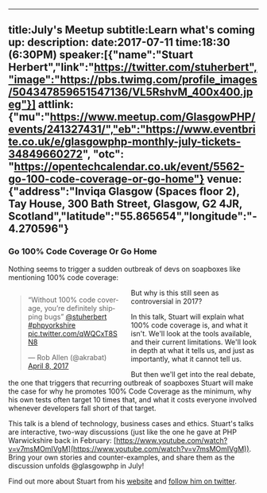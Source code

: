----
title:July's Meetup
subtitle:Learn what's coming up:
description:
date:2017-07-11
time:18:30 (6:30PM)
speaker:[{"name":"Stuart Herbert","link":"https://twitter.com/stuherbert","image":"https://pbs.twimg.com/profile_images/504347859651547136/VL5RshvM_400x400.jpeg"}]
attlink:{"mu":"https://www.meetup.com/GlasgowPHP/events/241327431/","eb":"https://www.eventbrite.co.uk/e/glasgowphp-monthly-july-tickets-34849660272", "otc": "https://opentechcalendar.co.uk/event/5562-go-100-code-coverage-or-go-home"}
venue:{"address":"Inviqa Glasgow (Spaces floor 2), Tay House, 300 Bath Street, Glasgow, G2 4JR, Scotland","latitude":"55.865654","longitude":"-4.270596"}
----

### Go 100% Code Coverage Or Go Home

Nothing seems to trigger a sudden outbreak of devs on soapboxes like
mentioning 100% code coverage:
<div style="width:45%;float:left;margin: 0 20px 0 0;">
<blockquote class="twitter-tweet" data-lang="en"><p lang="en"
dir="ltr">“Without 100% code coverage, you’re definitely shipping bugs”
<a href="https://twitter.com/stuherbert">@stuherbert</a> <a
href="https://twitter.com/hashtag/phpyorkshire?src=hash">#phpyorkshire</a>
<a
href="https://t.co/qWQCxT8SN8">pic.twitter.com/qWQCxT8SN8</a></p>&mdash;
Rob Allen (@akrabat) <a
href="https://twitter.com/akrabat/status/850641026842857473">April 8,
2017</a></blockquote>
<script async src="//platform.twitter.com/widgets.js"
charset="utf-8"></script>
</div>
But why is this still seen as controversial in 2017?

In this talk, Stuart will explain what 100% code coverage is, and what
it isn't. We'll look at the tools available, and their current
limitations. We'll look in depth at what it tells us, and just as
importantly, what it cannot tell us. 

But then we'll get into the real debate, the one that triggers that
recurring outbreak of soapboxes  Stuart will make the case for why he
promotes 100% Code Coverage as the minimum, why his own tests often
target 10 times that, and what it costs everyone involved whenever
developers fall short of that target.

This talk is a blend of technology, business cases and ethics. Stuart's
talks are interactive, two-way discussions (just like the one he gave at
PHP Warwickshire back in February:
[https://www.youtube.com/watch?v=v7msMOmIVgM](https://www.youtube.com/watch?v=v7msMOmIVgM)). Bring your own stories and
counter-examples, and share them as the discussion unfolds @glasgowphp
in July!

Find out more about Stuart from his [website](http://www.stuartherbert.com) and [follow him on twitter](https://twitter.com/stuherbert).
